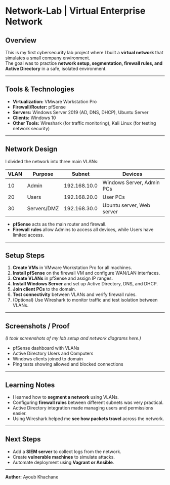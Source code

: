 # Network-Lab | Virtual Enterprise Network

## Overview
This is my first cybersecurity lab project where I built a **virtual network** that simulates a small company environment.  
The goal was to practice **network setup, segmentation, firewall rules, and Active Directory** in a safe, isolated environment.

---

## Tools & Technologies
- **Virtualization:** VMware Workstation Pro  
- **Firewall/Router:** pfSense  
- **Servers:** Windows Server 2019 (AD, DNS, DHCP), Ubuntu Server  
- **Clients:** Windows 10  
- **Other Tools:** Wireshark (for traffic monitoring), Kali Linux (for testing network security)  

---

## Network Design
I divided the network into three main VLANs:

| VLAN | Purpose        | Subnet        | Devices                          |
|------|----------------|---------------|---------------------------------|
| 10   | Admin          | 192.168.10.0  | Windows Server, Admin PCs       |
| 20   | Users          | 192.168.20.0  | User PCs                        |
| 30   | Servers/DMZ    | 192.168.30.0  | Ubuntu server, Web server       |

- **pfSense** acts as the main router and firewall.  
- **Firewall rules** allow Admins to access all devices, while Users have limited access.  

---

## Setup Steps
1. **Create VMs** in VMware Workstation Pro for all machines.  
2. **Install pfSense** on the firewall VM and configure WAN/LAN interfaces.  
3. **Create VLANs** in pfSense and assign IP ranges.  
4. **Install Windows Server** and set up Active Directory, DNS, and DHCP.  
5. **Join client PCs** to the domain.  
6. **Test connectivity** between VLANs and verify firewall rules.  
7. (Optional) Use Wireshark to monitor traffic and test isolation between VLANs.

---

## Screenshots / Proof
*(I took screenshots of my lab setup and network diagrams here.)*  

- pfSense dashboard with VLANs  
- Active Directory Users and Computers  
- Windows clients joined to domain  
- Ping tests showing allowed and blocked connections  

---

## Learning Notes
- I learned how to **segment a network** using VLANs.  
- Configuring **firewall rules** between different subnets was very practical.  
- Active Directory integration made managing users and permissions easier.  
- Using Wireshark helped me **see how packets travel** across the network.  

---

## Next Steps
- Add a **SIEM server** to collect logs from the network.  
- Create **vulnerable machines** to simulate attacks.  
- Automate deployment using **Vagrant or Ansible**.  

---

**Author:** Ayoub Khachane  
